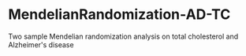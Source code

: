 # MendelianRandomization-AD-TC
Two sample Mendelian randomization analysis on total cholesterol and Alzheimer's disease

